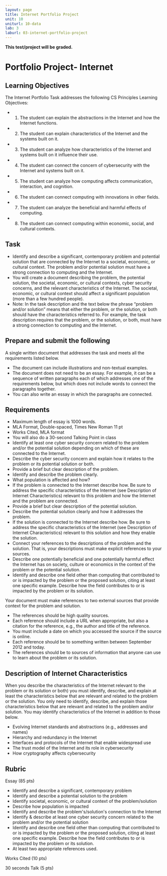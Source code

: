```yaml
---
layout: page
title: Internet Portfolio Project
unit: 10
uniturl: 10-data
lab: 3
laburl: 03-internet-portfolio-project
---
```



**This test/project will be graded.**

Portfolio Project- Internet
===========================

Learning Objectives
-------------------
The Internet Portfolio Task addresses the following CS Principles Learning Objectives:

 * 1. The student can explain the abstractions in the Internet and how the Internet functions.
 * 2. The student can explain characteristics of the Internet and the systems built on it.
 * 3. The student can analyze how characteristics of the Internet and systems built on it influence their use.
 * 4. The student can connect the concern of cybersecurity with the Internet and systems built on it.
 * 5. The student can analyze how computing affects communication, interaction, and cognition.
 * 6. The student can connect computing with innovations in other fields.
 * 7. The student can analyze the beneficial and harmful effects of computing.
 * 8. The student can connect computing within economic, social, and cultural contexts.

Task
----
 * Identify and describe a significant, contemporary problem and potential solution that are connected by the Internet to a societal, economic, or cultural context. The problem and/or potential solution must have a strong connection to computing and the Internet.
 * You will create a document describing the problem, the potential solution, the societal, economic, or cultural contexts, cyber security concerns, and the relevant characteristics of the Internet. The societal, economic, or cultural context should affect a significant population (more than a few hundred people).
 * Note: In the task description and the text below the phrase “problem and/or solution” means that either the problem, or the solution, or both should have the characteristics referred to. For example, the task description requires that the problem, or the solution, or both, must have a strong connection to computing and the Internet.

Prepare and submit the following
--------------------------------
A single written document that addresses the task and meets all the requirements listed below.
 * The document can include illustrations and non-textual examples.
 * The document does not need to be an essay. For example, it can be a sequence of written paragraphs each of which addresses one of the requirements below, but which does not include words to connect the paragraphs together.
 * You can also write an essay in which the paragraphs are connected.

Requirements
------------
 * Maximum length of essay is 1000 words.
 * MLA Format, Double-spaced, Times New Roman 11 pt
 * Works Cited, MLA format
 * You will also do a 30-second Talking Point in class
 * Identify at least one cyber security concern related to the problem and/or the potential solution depending on which of these are connected to the Internet.
 * Describe the cyber security concern and explain how it relates to the problem or its potential solution or both.
 * Provide a brief but clear description of the problem.
 * Identify and describe the problem clearly.
 * What population is affected and how?
 * If the problem is connected to the Internet describe how. Be sure to address the specific characteristics of the Internet (see Description of Internet Characteristics) relevant to this problem and how the Internet and the problem are connected.
 * Provide a brief but clear description of the potential solution.
 * Describe the potential solution clearly and how it addresses the problem.
 * If the solution is connected to the Internet describe how. Be sure to address the specific characteristics of the Internet (see Description of Internet Characteristics) relevant to this solution and how they enable the solution.
 * Connect your references to the descriptions of the problem and the solution. That is, your descriptions must make explicit references to your sources.
 * Describe one potentially beneficial and one potentially harmful effect the Internet has on society, culture or economics in the context of the problem or the potential solution.
 * Identify and describe one field other than computing that contributed to or is impacted by the problem or the proposed solution, citing at least one specific example. Describe how the field contributes to or is impacted by the problem or its solution.

Your document must make references to two external sources that provide context for the problem and solution.
 * The references should be high quality sources.
 * Each reference should include a URL when appropriate, but also a citation for the reference, e.g., the author and title of the reference.
 * You must include a date on which you accessed the source if the source is online.
 * Each reference should be to something written between September 2012 and today.
 * The references should be to sources of information that anyone can use to learn about the problem or its solution.


Description of Internet Characteristics
---------------------------------------
When you describe the characteristics of the Internet relevant to the problem or its solution or both) you must identify, describe, and explain at least the characteristics below that are relevant and related to the problem or the solution. You only need to identify, describe, and explain those characteristics below that are relevant and related to the problem and/or solution. You may identify characteristics of the Internet in addition to those below.

 * Evolving Internet standards and abstractions (e.g., addresses and names)
 * Hierarchy and redundancy in the Internet
 * Interfaces and protocols of the Internet that enable widespread use
 * The trust model of the Internet and its role in cybersecurity
 * How cryptography affects cybersecurity

Rubric
------
Essay (85 pts)
 * Identify and describe a significant, contemporary problem
 * Identify and describe a potential solution to the problem
 * Identify societal, economic, or cultural context of the problem/solution
 * Describe how population is impacted
 * Identify and describe the problem's/solution's connection to the Internet
 * Identify & describe at least one cyber security concern related to the problem and/or the potential solution
 * Identify and describe one field other than computing that contributed to or is impacted by the problem or the proposed solution, citing at least one specific example. Describe how the field contributes to or is impacted by the problem or its solution.
 * At least two appropriate references used.

Works Cited (10 pts)

30 seconds Talk (5 pts)

